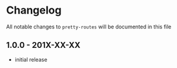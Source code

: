# Changelog

All notable changes to `pretty-routes` will be documented in this file

## 1.0.0 - 201X-XX-XX

- initial release
